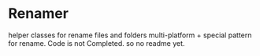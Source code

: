 # Renamer
helper classes for rename files and folders multi-platform + special pattern for rename.
Code is not Completed. so no readme yet.
